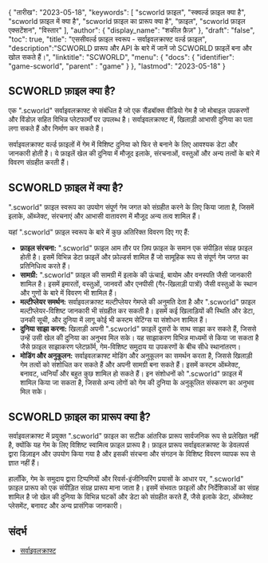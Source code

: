 {
"तारीख": "2023-05-18",
  "keywords": [
"scworld फ़ाइल",
"स्क्वर्ल्ड फ़ाइल क्या है",
"scworld फ़ाइल में क्या है",
"scworld फ़ाइल का प्रारूप क्या है",
"फ़ाइल",
"scworld फ़ाइल एक्सटेंशन",
"विस्तार"
],
  "author": {
"display_name": "शकील फ़ैज़"
},
"draft": "false",
"toc": true,
"title": "एससीवर्ल्ड फ़ाइल स्वरूप - सर्वाइवलक्राफ्ट वर्ल्ड फ़ाइल",
  "description":"SCWORLD प्रारूप और API के बारे में जानें जो SCWORLD फ़ाइलें बना और खोल सकते हैं।",
"linktitle": "SCWORLD",
  "menu": {
    "docs": {
      "identifier": "game-scworld",
"parent" : "game"
}
},
"lastmod": "2023-05-18"
}

## SCWORLD फ़ाइल क्या है?

एक ".scworld" सर्वाइवलक्राफ्ट से संबंधित है जो एक सैंडबॉक्स वीडियो गेम है जो मोबाइल उपकरणों और विंडोज़ सहित विभिन्न प्लेटफार्मों पर उपलब्ध है। सर्वाइवलक्राफ्ट में, खिलाड़ी आभासी दुनिया का पता लगा सकते हैं और निर्माण कर सकते हैं।

सर्वाइवलक्राफ्ट वर्ल्ड फ़ाइलों में गेम में विशिष्ट दुनिया को फिर से बनाने के लिए आवश्यक डेटा और जानकारी होती है। ये फ़ाइलें खेल की दुनिया में मौजूद इलाके, संरचनाओं, वस्तुओं और अन्य तत्वों के बारे में विवरण संग्रहीत करती हैं।

## SCWORLD फ़ाइल में क्या है?

".scworld" फ़ाइल स्वरूप का उपयोग संपूर्ण गेम जगत को संग्रहीत करने के लिए किया जाता है, जिसमें इलाके, ऑब्जेक्ट, संरचनाएं और आभासी वातावरण में मौजूद अन्य तत्व शामिल हैं।

यहां ".scworld" फ़ाइल स्वरूप के बारे में कुछ अतिरिक्त विवरण दिए गए हैं:

- **फ़ाइल संरचना:** ".scworld" फ़ाइल आम तौर पर ज़िप फ़ाइल के समान एक संपीड़ित संग्रह फ़ाइल होती है। इसमें विभिन्न डेटा फ़ाइलें और फ़ोल्डर्स शामिल हैं जो सामूहिक रूप से संपूर्ण गेम जगत का प्रतिनिधित्व करते हैं।
- **सामग्री:** ".scworld" फ़ाइल की सामग्री में इलाके की ऊंचाई, बायोम और वनस्पति जैसी जानकारी शामिल है। इसमें इमारतों, वस्तुओं, जानवरों और एनपीसी (गैर-खिलाड़ी पात्रों) जैसी वस्तुओं के स्थान और गुणों के बारे में विवरण भी शामिल हैं।
- **मल्टीप्लेयर समर्थन:** सर्वाइवलक्राफ्ट मल्टीप्लेयर गेमप्ले की अनुमति देता है और ".scworld" फ़ाइल मल्टीप्लेयर-विशिष्ट जानकारी भी संग्रहीत कर सकती है। इसमें कई खिलाड़ियों की स्थिति और डेटा, उनकी सूची, और दुनिया में लागू कोई भी कस्टम सेटिंग्स या संशोधन शामिल हैं।
- **दुनिया साझा करना:** खिलाड़ी अपनी ".scworld" फ़ाइलें दूसरों के साथ साझा कर सकते हैं, जिससे उन्हें उसी खेल की दुनिया का अनुभव मिल सके। यह साझाकरण विभिन्न माध्यमों से किया जा सकता है जैसे फ़ाइल साझाकरण प्लेटफ़ॉर्म, गेम-विशिष्ट समुदाय या उपकरणों के बीच सीधे स्थानांतरण।
- **मोडिंग और अनुकूलन:** सर्वाइवलक्राफ्ट मोडिंग और अनुकूलन का समर्थन करता है, जिससे खिलाड़ी गेम तत्वों को संशोधित कर सकते हैं और अपनी सामग्री बना सकते हैं। इसमें कस्टम ऑब्जेक्ट, बनावट, ध्वनियाँ और बहुत कुछ शामिल हो सकते हैं। इन संशोधनों को ".scworld" फ़ाइल में शामिल किया जा सकता है, जिससे अन्य लोगों को गेम की दुनिया के अनुकूलित संस्करण का अनुभव मिल सके।

## SCWORLD फ़ाइल का प्रारूप क्या है?

सर्वाइवलक्राफ्ट में प्रयुक्त ".scworld" फ़ाइल का सटीक आंतरिक प्रारूप सार्वजनिक रूप से प्रलेखित नहीं है, क्योंकि यह गेम के लिए विशिष्ट स्वामित्व फ़ाइल प्रारूप है। फ़ाइल प्रारूप सर्वाइवलक्राफ्ट के डेवलपर्स द्वारा डिज़ाइन और उपयोग किया गया है और इसकी संरचना और संगठन के विशिष्ट विवरण व्यापक रूप से ज्ञात नहीं हैं।

हालाँकि, गेम के समुदाय द्वारा टिप्पणियों और रिवर्स-इंजीनियरिंग प्रयासों के आधार पर, ".scworld" फ़ाइल प्रारूप को एक संपीड़ित संग्रह प्रारूप माना जाता है। इसमें संभवतः फ़ाइलों और निर्देशिकाओं का संग्रह शामिल है जो खेल की दुनिया के विभिन्न घटकों और डेटा को संग्रहीत करते हैं, जैसे इलाके डेटा, ऑब्जेक्ट प्लेसमेंट, बनावट और अन्य प्रासंगिक जानकारी।

## संदर्भ
* [सर्वाइवलक्राफ्ट](https://en.wikipedia.org/wiki/Survivalcraft)


